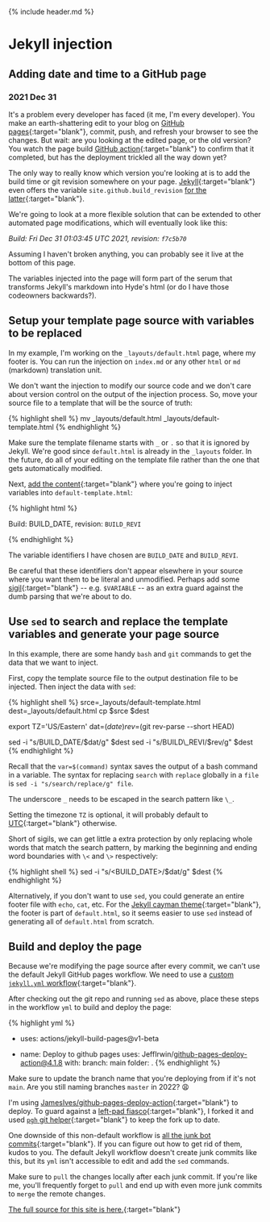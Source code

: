 
{% include header.md %}

<!-- # Injecting date and time into a GitHub page with Jekyll -->

# Jekyll injection

## Adding date and time to a GitHub page

### 2021 Dec 31

It's a problem every developer has faced (it me, I'm every developer).  You make an earth-shattering edit to your blog on [GitHub pages](https://pages.github.com/){:target="blank"}, commit, push, and refresh your browser to see the changes.  But wait: are you looking at the edited page, or the old version?  You watch the page build [GitHub action](https://github.com/features/actions){:target="blank"} to confirm that it completed, but has the deployment trickled all the way down yet?

The only way to really know which version you're looking at is to add the build time or git revision somewhere on your page.  [Jekyll](https://jekyllrb.com/){:target="blank"} even offers the variable `site.github.build_revision` [for the latter](https://github.com/jekyll/github-metadata/blob/master/docs/configuration.md){:target="blank"}.

We're going to look at a more flexible solution that can be extended to other automated page modifications, which will eventually look like this:

_Build: Fri Dec 31 01:03:45 UTC 2021, revision: `f7c5b70`_

Assuming I haven't broken anything, you can probably see it live at the bottom of this page.

The variables injected into the page will form part of the serum that transforms Jekyll's markdown into Hyde's html (or do I have those codeowners backwards?).

## Setup your template page source with variables to be replaced

In my example, I'm working on the `_layouts/default.html` page, where my footer is.  You can run the injection on `index.md` or any other `html` or `md` (markdown) translation unit.

We don't want the injection to modify our source code and we don't care about version control on the output of the injection process.  So, move your source file to a template that will be the source of truth:

{% highlight shell %}
mv _layouts/default.html _layouts/default-template.html
{% endhighlight %}

Make sure the template filename starts with `_` or `.` so that it is ignored by Jekyll.  We're good since `default.html` is already in the `_layouts` folder.  In the future, do all of your editing on the template file rather than the one that gets automatically modified.

Next, [add the content](https://github.com/JeffIrwin/JeffIrwin.github.io/blob/89f0290/_layouts/default-template.html#L94){:target="blank"} where you're going to inject variables into `default-template.html`:

{% highlight html %}
<p>Build: BUILD_DATE, revision: <code>BUILD_REVI</code></p>
{% endhighlight %}

The variable identifiers I have chosen are `BUILD_DATE` and `BUILD_REVI`.

Be careful that these identifiers don't appear elsewhere in your source where you want them to be literal and unmodified.  Perhaps add some [sigil](https://en.wikipedia.org/wiki/Sigil_(computer_programming)){:target="blank"} -- e.g. `$VARIABLE` -- as an extra guard against the dumb parsing that we're about to do.

## Use `sed` to search and replace the template variables and generate your page source

In this example, there are some handy `bash` and `git` commands to get the data that we want to inject.

First, copy the template source file to the output destination file to be injected.  Then inject the data with `sed`:

{% highlight shell %}
srce=_layouts/default-template.html
dest=_layouts/default.html
cp $srce $dest

export TZ='US/Eastern'
dat=$(date)
rev=$(git rev-parse --short HEAD)

sed -i "s/BUILD\_DATE/$dat/g" $dest
sed -i "s/BUILD\_REVI/$rev/g" $dest
{% endhighlight %}

Recall that the `var=$(command)` syntax saves the output of a bash command in a variable.  The syntax for replacing `search` with `replace` globally in a `file` is `sed -i "s/search/replace/g" file`.

The underscore `_` needs to be escaped in the search pattern like `\_`.

Setting the timezone `TZ` is optional, it will probably default to [UTC](https://en.wikipedia.org/wiki/Coordinated_Universal_Time){:target="blank"} otherwise.

Short of sigils, we can get little a extra protection by only replacing whole words that match the search pattern, by marking the beginning and ending word boundaries with `\<` and `\>` respectively:

{% highlight shell %}
sed -i "s/\<BUILD\_DATE\>/$dat/g" $dest
{% endhighlight %}

Alternatively, if you don't want to use `sed`, you could generate an entire footer file with `echo`, `cat`, etc.  For the [Jekyll cayman theme](https://github.com/pages-themes/cayman){:target="blank"}, the footer is part of `default.html`, so it seems easier to use `sed` instead of generating all of `default.html` from scratch.

## Build and deploy the page

Because we're modifying the page source after every commit, we can't use the default Jekyll GitHub pages workflow.  We need to use a [custom `jekyll.yml` workflow](https://github.com/JeffIrwin/JeffIrwin.github.io/blob/89f0290/.github/workflows/jekyll.yml){:target="blank"}.

After checking out the git repo and running `sed` as above, place these steps in the workflow `yml` to build and deploy the page:

{% highlight yml %}
- uses: actions/jekyll-build-pages@v1-beta

- name: Deploy to github pages
  uses: JeffIrwin/github-pages-deploy-action@4.1.8
  with:
    branch: main
    folder: .
{% endhighlight %}

Make sure to update the branch name that you're deploying from if it's not `main`.  Are you still naming branches `master` in 2022?  😩

I'm using [JamesIves/github-pages-deploy-action](https://github.com/marketplace/actions/deploy-to-github-pages){:target="blank"} to deploy.  To guard against a [left-pad fiasco](https://qz.com/646467/how-one-programmer-broke-the-internet-by-deleting-a-tiny-piece-of-code/){:target="blank"}, I forked it and used [`pgh` git helper](https://github.com/JeffIrwin/pgh){:target="blank"} to keep the fork up to date.

One downside of this non-default workflow is [all the junk bot commits](https://github.com/JeffIrwin/JeffIrwin.github.io/commit/37ff434518929afd3a0fef486d16eab1b3eab1c7){:target="blank"}.  If you can figure out how to get rid of them, kudos to you.  The default Jekyll workflow doesn't create junk commits like this, but its `yml` isn't accessible to edit and add the `sed` commands.

Make sure to `pull` the changes locally after each junk commit.  If you're like me, you'll frequently forget to `pull` and end up with even more junk commits to `merge` the remote changes.

[The full source for this site is here.](https://github.com/JeffIrwin/JeffIrwin.github.io/tree/89f0290){:target="blank"}

